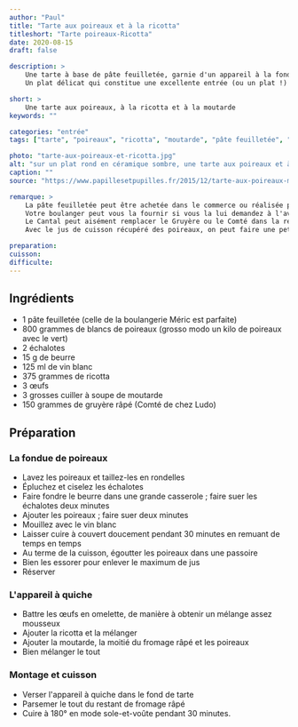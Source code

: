 ```yaml
---
author: "Paul"
title: "Tarte aux poireaux et à la ricotta"
titleshort: "Tarte poireaux-Ricotta"
date: 2020-08-15
draft: false

description: >
    Une tarte à base de pâte feuilletée, garnie d'un appareil à la fondue de poireaux et à la ricotta et à la moutarde.
    Un plat délicat qui constitue une excellente entrée (ou un plat !) pour toutes les saisons.

short: >
    Une tarte aux poireaux, à la ricotta et à la moutarde
keywords: ""

categories: "entrée"
tags: ["tarte", "poireaux", "ricotta", "moutarde", "pâte feuilletée", "fondue", "vin blanc", "gruyère", "comté", "cantal", "fromage râpé", "quiche"]

photo: "tarte-aux-poireaux-et-ricotta.jpg"
alt: "sur un plat rond en céramique sombre, une tarte aux poireaux et à la ricotta, décorée avec des rondelles d'oignons nouveaux"
caption: ""
source: "https://www.papillesetpupilles.fr/2015/12/tarte-aux-poireaux-moutarde-et-ricotta.html/"

remarque: >
    La pâte feuilletée peut être achetée dans le commerce ou réalisée par soi-même<br>
    Votre boulanger peut vous la fournir si vous la lui demandez à l'avance<br>
    Le Cantal peut aisément remplacer le Gruyère ou le Comté dans la recette<br>
    Avec le jus de cuisson récupéré des poireaux, on peut faire une petite soupe apéritive en faisant réduire si besoin et en ajoutant de la crème fraîche

preparation: 
cuisson: 
difficulte:
---
```



## Ingrédients
- 1 pâte feuilletée (celle de la boulangerie Méric est parfaite)
- 800 grammes de blancs de poireaux (grosso modo un kilo de poireaux avec le vert)
- 2 échalotes
- 15 g de beurre
- 125 ml de vin blanc
- 375 grammes de ricotta
- 3 œufs
- 3 grosses cuiller à soupe de moutarde
- 150 grammes de gruyère râpé (Comté de chez Ludo)
## Préparation
### La fondue de poireaux
- Lavez les poireaux et taillez-les en rondelles
- Épluchez et ciselez les échalotes
- Faire fondre le beurre dans une grande casserole ; faire suer les échalotes deux minutes
- Ajouter les poireaux ; faire suer deux minutes
- Mouillez avec le vin blanc
- Laisser cuire à couvert doucement pendant 30 minutes  en remuant de temps en temps
- Au terme de la cuisson, égoutter les poireaux dans une passoire
- Bien les essorer pour enlever le maximum de jus
- Réserver
### L'appareil à quiche
- Battre les œufs en omelette, de manière à obtenir un mélange assez mousseux
- Ajouter la ricotta et la mélanger
- Ajouter la moutarde, la moitié du fromage râpé et les poireaux
- Bien mélanger le tout
### Montage et cuisson
- Verser l'appareil à quiche dans le fond de tarte
- Parsemer le tout du restant de fromage râpé
- Cuire à 180° en mode sole-et-voûte pendant 30 minutes.
